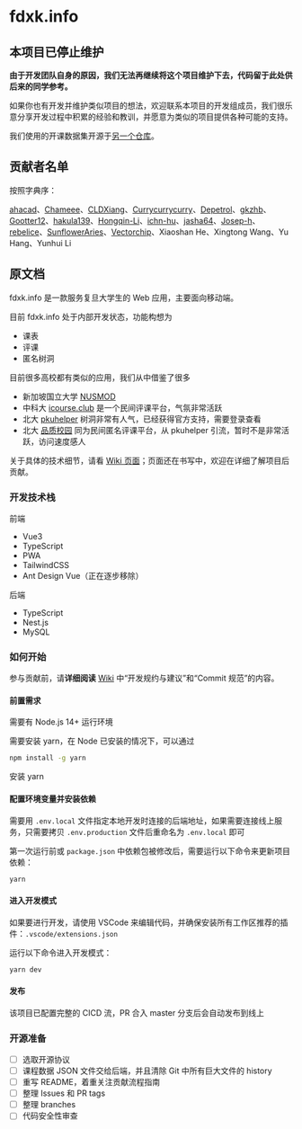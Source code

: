 # fdxk.info

## 本项目已停止维护

**由于开发团队自身的原因，我们无法再继续将这个项目维护下去，代码留于此处供后来的同学参考。**

如果你也有开发并维护类似项目的想法，欢迎联系本项目的开发组成员，我们很乐意分享开发过程中积累的经验和教训，并愿意为类似的项目提供各种可能的支持。

我们使用的开课数据集开源于[另一个仓库](https://github.com/Ahacad/FDUCourseData)。

## 贡献者名单

按照字典序：

[ahacad](https://github.com/ahacad)、[Chameee](https://github.com/Chameee)、[CLDXiang](https://github.com/CLDXiang)、[Currycurrycurry](https://github.com/Currycurrycurry)、[Depetrol](https://github.com/Depetrol)、[gkzhb](https://github.com/gkzhb)、[Gootter12](https://github.com/Gootter12)、[hakula139](https://github.com/hakula139)、[Hongqin-Li](https://github.com/Hongqin-Li)、[ichn-hu](https://github.com/ichn-hu)、[jasha64](https://github.com/jasha64)、[Josep-h](https://github.com/Josep-h)、[rebelice](https://github.com/rebelice)、[SunflowerAries](https://github.com/SunflowerAries)、[Vectorchip](https://github.com/Vectorchip)、Xiaoshan He、Xingtong Wang、Yu Hang、Yunhui Li

## 原文档

fdxk.info 是一款服务复旦大学生的 Web 应用，主要面向移动端。

目前 fdxk.info 处于内部开发状态，功能构想为

* 课表
* 评课
* 匿名树洞

目前很多高校都有类似的应用，我们从中借鉴了很多

* 新加坡国立大学 [NUSMOD](https://nusmods.com/)
* 中科大 [icourse.club](https://icourse.club/) 是一个民间评课平台，气氛非常活跃
* 北大 [pkuhelper](https://pkuhelper.pku.edu.cn/hole/) 树洞非常有人气，已经获得官方支持，需要登录查看
* 北大 [品质校园](https://courses.pinzhixiaoyuan.com/) 同为民间匿名评课平台，从 pkuhelper 引流，暂时不是非常活跃，访问速度感人

关于具体的技术细节，请看 [Wiki 页面](https://github.com/CLDXiang/today-frontend/wiki)；页面还在书写中，欢迎在详细了解项目后贡献。

### 开发技术栈

前端

* Vue3
* TypeScript
* PWA
* TailwindCSS
* Ant Design Vue（正在逐步移除）

后端

* TypeScript
* Nest.js
* MySQL

### 如何开始

参与贡献前，请**详细阅读** [Wiki](https://github.com/CLDXiang/today-frontend/wiki) 中“开发规约与建议”和“Commit 规范”的内容。

#### 前置需求

需要有 Node.js 14+ 运行环境

需要安装 yarn，在 Node 已安装的情况下，可以通过

```sh
npm install -g yarn
```

安装 yarn

#### 配置环境变量并安装依赖

需要用 `.env.local` 文件指定本地开发时连接的后端地址，如果需要连接线上服务，只需要拷贝 `.env.production` 文件后重命名为 `.env.local` 即可

第一次运行前或 `package.json` 中依赖包被修改后，需要运行以下命令来更新项目依赖：

```sh
yarn
```

#### 进入开发模式

如果要进行开发，请使用 VSCode 来编辑代码，并确保安装所有工作区推荐的插件：`.vscode/extensions.json`

运行以下命令进入开发模式：

```sh
yarn dev
```

#### 发布

该项目已配置完整的 CICD 流，PR 合入 master 分支后会自动发布到线上

### 开源准备

- [ ] 选取开源协议
- [ ] 课程数据 JSON 文件交给后端，并且清除 Git 中所有巨大文件的 history
- [ ] 重写 README，着重关注贡献流程指南
- [ ] 整理 Issues 和 PR tags
- [ ] 整理 branches
- [ ] 代码安全性审查
